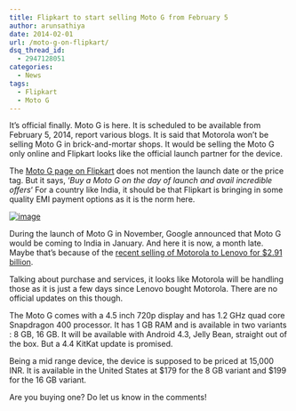 ```yaml
---
title: Flipkart to start selling Moto G from February 5
author: arunsathiya
date: 2014-02-01
url: /moto-g-on-flipkart/
dsq_thread_id:
  - 2947128051
categories:
  - News
tags:
  - Flipkart
  - Moto G
---
```

It&#8217;s official finally. Moto G is here. It is scheduled to be available from February 5, 2014, report various blogs. It is said that Motorola won&#8217;t be selling Moto G in brick-and-mortar shops. It would be selling the Moto G only online and Flipkart looks like the official launch partner for the device.

The <a href="http://www.flipkart.com/motorola" onclick="_gaq.push(['_trackEvent', 'outbound-article', 'http://www.flipkart.com/motorola', 'Moto G page on Flipkart']);" >Moto G page on Flipkart</a> does not mention the launch date or the price tag. But it says, &#8216;*Buy a Moto G on the day of launch and avail incredible offers*&#8216; For a country like India, it should be that Flipkart is bringing in some quality EMI payment options as it is the norm here.

[<img class="aligncenter size-full" title="Moto G.jpg" alt="image" src="http://cdn.devilsworkshop.org/files/2014/02/wpid-20140130-184952-moto-g-intrigue-top1.jpg" />][1]

During the launch of Moto G in November, Google announced that Moto G would be coming to India in January. And here it is now, a month late. Maybe that&#8217;s because of the [recent selling of Motorola to Lenovo for $2.91 billion][2].

Talking about purchase and services, it looks like Motorola will be handling those as it is just a few days since Lenovo bought Motorola. There are no official updates on this though.

The Moto G comes with a 4.5 inch 720p display and has 1.2 GHz quad core Snapdragon 400 processor. It has 1 GB RAM and is available in two variants : 8 GB, 16 GB. It will be available with Android 4.3, Jelly Bean, straight out of the box. But a 4.4 KitKat update is promised.

Being a mid range device, the device is supposed to be priced at 15,000 INR. It is available in the United States at $179 for the 8 GB variant and $199 for the 16 GB variant.

Are you buying one? Do let us know in the comments!

 [1]: http://cdn.devilsworkshop.org/files/2014/02/wpid-20140130-184952-moto-g-intrigue-top1.jpg
 [2]: http://devilsworkshop.org/news/google-lenovo-motorola/79503/
